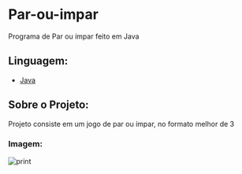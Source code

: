 # Par-ou-impar
Programa de Par ou ímpar feito em Java

## Linguagem: 

- [Java](https://www.oracle.com/br/java/technologies/java-se-glance.html)

## Sobre o Projeto:
Projeto consiste em um jogo de par ou ímpar, no formato melhor de 3

### Imagem:

![print](https://github.com/DantonMeireles/Par-ou-impar/assets/100712718/9af5dbe7-e450-4563-b1fb-426bd93b8e9c)
